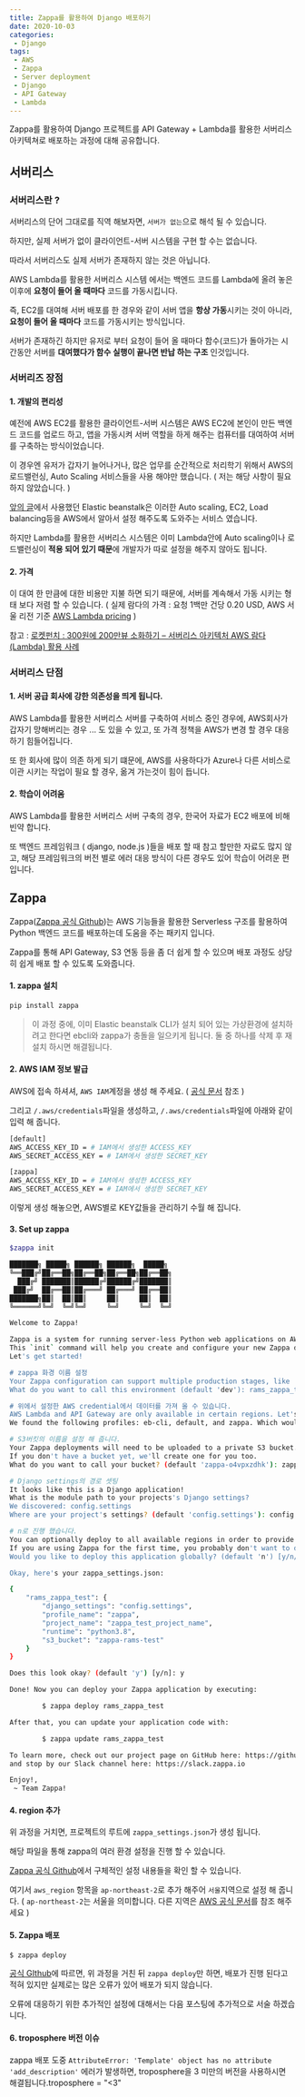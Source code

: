 ```yaml
---
title: Zappa를 활용하여 Django 배포하기
date: 2020-10-03
categories:
 - Django
tags:
 - AWS
 - Zappa
 - Server deployment
 - Django
 - API Gateway
 - Lambda
---
```


Zappa를 활용하여 Django 프로젝트를 API Gateway + Lambda를 활용한 서버리스 아키텍쳐로 배포하는 과정에 대해 공유합니다. 

<!-- more -->

## 서버리스   

### 서버리스란 ?   

서버리스의 단어 그대로를 직역 해보자면, `서버가 없는`으로 해석 될 수 있습니다. 

하지만, 실제 서버가 없이 클라이언트-서버 시스템을 구현 할 수는 없습니다. 

따라서 서버리스도 실제 서버가 존재하지 않는 것은 아닙니다. 

AWS Lambda를 활용한 서버리스 시스템 에서는 백엔드 코드를 Lambda에 올려 놓은 이후에 **요청이 들어 올 때마다** 코드를 가동시킵니다. 

즉, EC2를 대여해 서버 배포를 한 경우와 같이 서버 앱을 **항상 가동**시키는 것이 아니라, **요청이 들어 올 때마다** 코드를 가동시키는 방식입니다. 

서버가 존재하긴 하지만 유저로 부터 요청이 들어 올 때마다 함수(코드)가 돌아가는 시간동안 서버를 **대여했다가 함수 실행이 끝나면 반납 하는 구조** 인것입니다.  

### 서버리즈 장점  

#### 1. 개발의 편리성    

예전에 AWS EC2를 활용한 클라이언트-서버 시스템은 AWS EC2에 본인이 만든 백엔드 코드를 업로드 하고, 앱을 가동시켜 서버 역할을 하게 해주는 컴퓨터를 대여하여 서버를 구축하는 방식이었습니다. 

이 경우엔 유저가 갑자기 늘어나거나, 많은 업무를 순간적으로 처리학기 위해서 AWS의 로드밸런싱, Auto Scaling 서비스들을 사용 해야만 했습니다. ( 저는 해당 사항이 필요 하지 않았습니다. )

[앞의 글](https://kangraemin.github.io/aws/2020/09/23/elasticbeanstalk/)에서 사용했던 Elastic beanstalk은 이러한 Auto scaling, EC2, Load balancing등을 AWS에서 알아서 설정 해주도록 도와주는 서비스 였습니다. 

하지만 Lambda를 활용한 서버리스 시스템은 이미 Lambda안에 Auto scaling이나 로드밸런싱이 **적용 되어 있기 때문**에 개발자가 따로 설정을 해주지 않아도 됩니다.

#### 2. 가격   

이 대여 한 만큼에 대한 비용만 지불 하면 되기 때문에, 서버를 계속해서 가동 시키는 형태 보다 저렴 할 수 있습니다. ( 실제 람다의 가격 : 요청 1백만 건당 0.20 USD, AWS 서울 리전 기준 [AWS Lambda pricing](https://aws.amazon.com/ko/lambda/pricing/) )

참고 : [로켓펀치 : 300원에 200만뷰 소화하기 – 서버리스 아키텍처 AWS 람다(Lambda) 활용 사례](https://blog.rocketpunch.com/2017/07/02/2-million-pv-with-300-krw/)

### 서버리스 단점

#### 1. 서버 공급 회사에 강한 의존성을 띄게 됩니다.    

AWS Lambda를 활용한 서버리스 서버를 구축하여 서비스 중인 경우에, AWS회사가 갑자기 망해버리는 경우 ... 도 있을 수 있고, 또 가격 정책을 AWS가 변경 할 경우 대응 하기 힘들어집니다. 

또 한 회사에 많이 의존 하게 되기 떄문에, AWS를 사용하다가 Azure나 다른 서비스로 이관 시키는 작업이 필요 할 경우, 옮겨 가는것이 힘이 듭니다. 

#### 2. 학습이 어려움    

AWS Lambda를 활용한 서버리스 서버 구축의 경우, 한국어 자료가 EC2 배포에 비해 빈약 합니다. 

또 백엔드 프레임워크 ( django, node.js )들을 배포 할 때 참고 할만한 자료도 많지 않고, 해당 프레임워크의 버전 별로 에러 대응 방식이 다른 경우도 있어 학습이 어려운 편입니다. 

## Zappa 

Zappa([Zappa 공식 Github](https://github.com/Miserlou/Zappa))는 AWS 기능들을 활용한 Serverless 구조를 활용하여 Python 백엔드 코드를 배포하는데 도움을 주는 패키지 입니다. 

Zappa를 통해 API Gateway, S3 연동 등을 좀 더 쉽게 할 수 있으며 배포 과정도 상당히 쉽게 배포 할 수 있도록 도와줍니다. 

#### 1. zappa 설치    

```bash
pip install zappa 
```

> 이 과정 중에, 이미 Elastic beanstalk CLI가 설치 되어 있는 가상환경에 설치하려고 한다면 ebcli와 zappa가 충돌을 일으키게 됩니다. 둘 중 하나를 삭제 후 재설치 하시면 해결됩니다. 

#### 2. AWS IAM 정보 발급    

AWS에 접속 하셔셔, `AWS IAM`계정을 생성 해 주세요. ( [공식 문서](https://docs.aws.amazon.com/ko_kr/IAM/latest/UserGuide/introduction.html) 참조 )

그리고 `/.aws/credentials`파일을 생성하고, `/.aws/credentials`파일에 아래와 같이 입력 해 줍니다.

```bash
[default]
AWS_ACCESS_KEY_ID = # IAM에서 생성한 ACCESS_KEY
AWS_SECRET_ACCESS_KEY = # IAM에서 생성한 SECRET_KEY

[zappa]
AWS_ACCESS_KEY_ID = # IAM에서 생성한 ACCESS_KEY
AWS_SECRET_ACCESS_KEY = # IAM에서 생성한 SECRET_KEY
```

이렇게 생성 해놓으면, AWS별로 KEY값들을 관리하기 수월 해 집니다. 

#### 3. Set up zappa   

```bash
$zappa init

███████╗ █████╗ ██████╗ ██████╗  █████╗
╚══███╔╝██╔══██╗██╔══██╗██╔══██╗██╔══██╗
  ███╔╝ ███████║██████╔╝██████╔╝███████║
 ███╔╝  ██╔══██║██╔═══╝ ██╔═══╝ ██╔══██║
███████╗██║  ██║██║     ██║     ██║  ██║
╚══════╝╚═╝  ╚═╝╚═╝     ╚═╝     ╚═╝  ╚═╝

Welcome to Zappa!

Zappa is a system for running server-less Python web applications on AWS Lambda and AWS API Gateway.
This `init` command will help you create and configure your new Zappa deployment.
Let's get started!

# zappa 화경 이름 설정 
Your Zappa configuration can support multiple production stages, like 'dev', 'staging', and 'production'.
What do you want to call this environment (default 'dev'): rams_zappa_test

# 위에서 설정한 AWS credential에서 데이터를 가져 올 수 있습니다.  
AWS Lambda and API Gateway are only available in certain regions. Let's check to make sure you have a profile set up in one that will work.
We found the following profiles: eb-cli, default, and zappa. Which would you like us to use? (default 'default'): zappa

# S3버킷의 이름을 설정 해 줍니다. 
Your Zappa deployments will need to be uploaded to a private S3 bucket.
If you don't have a bucket yet, we'll create one for you too.
What do you want to call your bucket? (default 'zappa-o4vpxzdhk'): zappa-rams-test

# Django settings의 경로 셋팅 
It looks like this is a Django application!
What is the module path to your projects's Django settings?
We discovered: config.settings
Where are your project's settings? (default 'config.settings'): config.settings

# n로 진행 했습니다. 
You can optionally deploy to all available regions in order to provide fast global service.
If you are using Zappa for the first time, you probably don't want to do this!
Would you like to deploy this application globally? (default 'n') [y/n/(p)rimary]: n

Okay, here's your zappa_settings.json:

{
    "rams_zappa_test": {
        "django_settings": "config.settings",
        "profile_name": "zappa",
        "project_name": "zappa_test_project_name",
        "runtime": "python3.8",
        "s3_bucket": "zappa-rams-test"
    }
}

Does this look okay? (default 'y') [y/n]: y

Done! Now you can deploy your Zappa application by executing:

        $ zappa deploy rams_zappa_test

After that, you can update your application code with:

        $ zappa update rams_zappa_test

To learn more, check out our project page on GitHub here: https://github.com/Miserlou/Zappa
and stop by our Slack channel here: https://slack.zappa.io

Enjoy!,
 ~ Team Zappa!
```

#### 4. region 추가    

위 과정을 거치면, 프로젝트의 루트에 `zappa_settings.json`가 생성 됩니다. 

해당 파일을 통해 zappa의 여러 환경 설정을 진행 할 수 있습니다. 

[Zappa 공식 Github](https://github.com/Miserlou/Zappa#advanced-settings)에서 구체적인 설정 내용들을 확인 할 수 있습니다. 

여기서 `aws_region` 항목을 `ap-northeast-2`로 추가 해주어 `서울`지역으로 설정 해 줍니다. ( `ap-northeast-2`는 서울을 의미합니다. 다른 지역은 [AWS 공식 문서](https://docs.aws.amazon.com/ko_kr/AWSEC2/latest/UserGuide/using-regions-availability-zones.html)를 참조 해주세요 )

#### 5. Zappa 배포   

```bash
$ zappa deploy
```

[공식 GIthub](https://github.com/Miserlou/Zappa#advanced-settings)에 따르면, 위 과정을 거친 뒤 `zappa deploy`만 하면, 배포가 진행 된다고 적혀 있지만 실제로는 많은 오류가 있어 배포가 되지 않습니다.  

오류에 대응하기 위한 추가적인 설정에 대해서는 다음 포스팅에 추가적으로 서술 하겠습니다. 

#### 6. troposphere 버전 이슈 
 zappa 배포 도중 `AttributeError: 'Template' object has no attribute 'add_description'` 에러가 발생하면, troposphere을 3 미만의 버전을 사용하시면 해결됩니다.troposphere = "<3"

